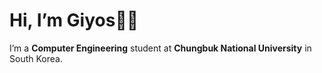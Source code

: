 
# Hi, I’m Giyos🥷🏻

I’m a **Computer Engineering** student at **Chungbuk National University** in South Korea.

